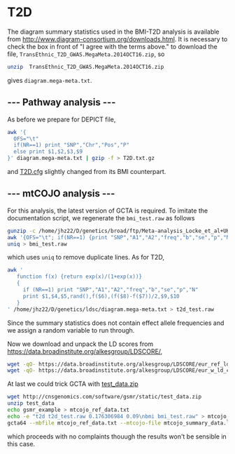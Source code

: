 # T2D

The diagram summary statistics used in the BMI-T2D analysis is available from http://www.diagram-consortium.org/downloads.html. It is necessary to check the box in front of "I agree with the terms above." to download the file, `TransEthnic_T2D_GWAS.MegaMeta.2014OCT16.zip`, so
```bash
unzip  TransEthnic_T2D_GWAS.MegaMeta.2014OCT16.zip 
```
gives `diagram.mega-meta.txt`.

## --- Pathway analysis ---

As before we prepare for DEPICT file,
```bash
awk '{
  OFS="\t"
  if(NR==1) print "SNP","Chr","Pos","P"
  else print $1,$2,$3,$9
}' diagram.mega-meta.txt | gzip -f > T2D.txt.gz

```
and [T2D.cfg](T2D.cfg) slightly changed from its BMI counterpart.

## --- mtCOJO analysis ---

For this analysis, the latest version of GCTA is required. To imitate the documentation script, we regenerate the `bmi_test.raw` as follows
```bash
gunzip -c /home/jhz22/D/genetics/broad/ftp/Meta-analysis_Locke_et_al+UKBiobank_2018.txt.gz | \
awk '{OFS="\t"; if(NR==1) {print "SNP","A1","A2","freq","b","se","p","N"} else print $3,$4,$5,$6,$7,$8,$9,$10}' | \
uniq > bmi_test.raw
```
which uses `uniq` to remove duplicate lines. As for T2D,
```bash
awk '
   function f(x) {return exp(x)/(1+exp(x))}
   {
     if (NR==1) print "SNP","A1","A2","freq","b","se","p","N"
     print $1,$4,$5,rand(),f($6),(f($8)-f($7))/2,$9,$10
   }
' /home/jhz22/D/genetics/ldsc/diagram.mega-meta.txt > t2d_test.raw
```
Since the summary statistics does not contain effect allele frequencies and we assign a random variable to run through.

Now we download and unpack the LD scores from https://data.broadinstitute.org/alkesgroup/LDSCORE/,
```bash
wget -qO- https://data.broadinstitute.org/alkesgroup/LDSCORE/eur_ref_ld_chr.tar.bz2 | tar xfvz -
wget -qO- https://data.broadinstitute.org/alkesgroup/LDSCORE/eur_w_ld_chr.tar.bz2 | tar xvfz -
```

At last we could trick GCTA with [test_data.zip](http://cnsgenomics.com/software/gsmr/static/test_data.zip)
```bash
wget http://cnsgenomics.com/software/gsmr/static/test_data.zip
unzip test_data
echo gsmr_example > mtcojo_ref_data.txt
echo -e "t2d t2d_test.raw 0.176306984 0.09\nbmi bmi_test.raw" > mtcojo_summary_data.list
gcta64 --mbfile mtcojo_ref_data.txt --mtcojo-file mtcojo_summary_data.list --ref-ld-chr eur_w_ld_chr/ --w-ld-chr eur_w_ld_chr/ --out test_mtcojo_result
```
which proceeds with no complaints thouugh the results won't be sensible in this case.
